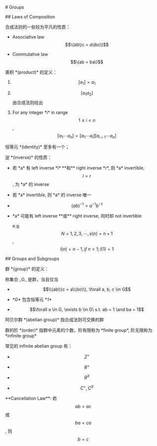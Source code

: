 \# Groups

\#\# Laws of Composition

合成法则的一些较为平凡的性质：

* Associative law $$\(ab\)c = a\(bc\)$$

* Commutative law $$\(ab = ba\)$$

乘积 \*\(product\)\* 的定义：

1. $$[a_1] = a_1$$

2. $$[a_1 a_2]$$ 由合成法则给出

3. For any integer \*i\* in range $$1 ≤ i < n$$, $$[a_1 \cdots a_n] = [a_1 \cdots a_i] [a_{i+1} \cdots a_n]$$

恒等元 \*\(identity\)\* 至多有一个；

逆 \*\(inverse\)\* 的性质：

* 若 \*a\* 有 left inverse \*l\* \*\*和\*\* right inverse \*r\*, 则 \*a\* invertible, $$l = r$$, 为 \*a\* 的 inverse

* 若 \*a\* invertible, 则 \*a\* 的 inverse 唯一

* $$(ab)^{-1} = a^{-1}b^{-1}$$

* \*a\* 可能有 left inverse \*\*或\*\* right inverse, 同时却 not invertible

  e.g. $$N = {1, 2, 3, \cdots}, s(n) = n+1$$, $$l(n) = n-1, if\ n < 1; l(1) = 1$$

\#\# Groups and Subgroups

群 \*\(group\)\* 的定义：

称集合 \_G\_ 是群，当且仅当

* $$\\(ab\\)c = a\\(bc\\), \forall a, b, c \in G$$

* \*_G\*_ 包含恒等元 \*_1\*_

* $$\forall a \in G, \exists b \in G\ s.t. ab = 1 \and ba = 1$$

阿贝尔群 \*\(abelian group\)\* 指合成法则可交换的群

群的阶 \*\(order\)\* 指群中元素的个数，阶有限称为 \*finite group\*, 阶无限称为 \*infinite group\*

常见的 infinite abelian group 有：

* $$Z^+$$

* $$R^+$$

* $$R^X$$

* $$C^+, C^X$$

\*\*Cancellation Law\*\*: 若 $$ab = ac$$ 或 $$ba = ca$$, 则 $$b = c$$

